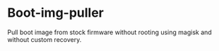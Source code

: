 # Boot-img-puller
Pull boot image from stock firmware without rooting using magisk and without custom recovery.
